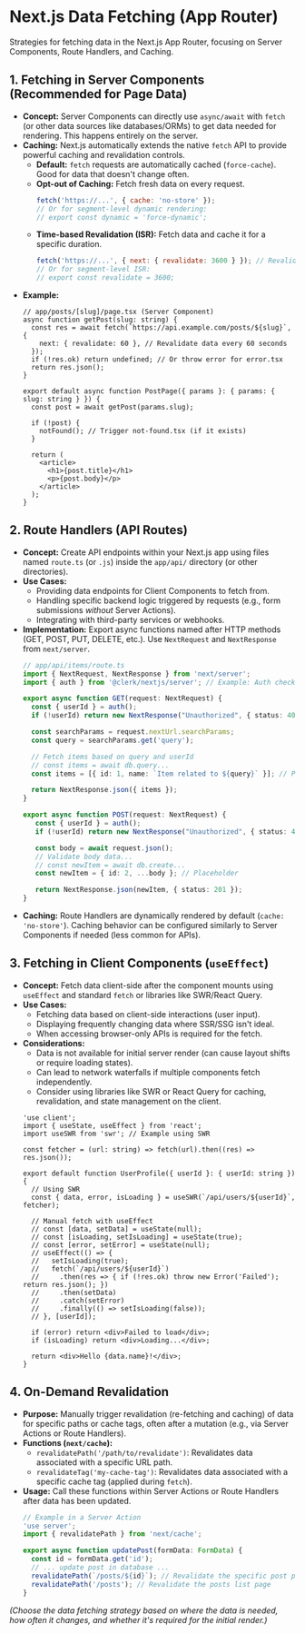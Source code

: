 # Next.js Data Fetching (App Router)

Strategies for fetching data in the Next.js App Router, focusing on Server Components, Route Handlers, and Caching.

## 1. Fetching in Server Components (Recommended for Page Data)

*   **Concept:** Server Components can directly use `async/await` with `fetch` (or other data sources like databases/ORMs) to get data needed for rendering. This happens entirely on the server.
*   **Caching:** Next.js automatically extends the native `fetch` API to provide powerful caching and revalidation controls.
    *   **Default:** `fetch` requests are automatically cached (`force-cache`). Good for data that doesn't change often.
    *   **Opt-out of Caching:** Fetch fresh data on every request.
        ```javascript
        fetch('https://...', { cache: 'no-store' });
        // Or for segment-level dynamic rendering:
        // export const dynamic = 'force-dynamic';
        ```
    *   **Time-based Revalidation (ISR):** Fetch data and cache it for a specific duration.
        ```javascript
        fetch('https://...', { next: { revalidate: 3600 } }); // Revalidate every hour (3600s)
        // Or for segment-level ISR:
        // export const revalidate = 3600;
        ```
*   **Example:**
    ```tsx
    // app/posts/[slug]/page.tsx (Server Component)
    async function getPost(slug: string) {
      const res = await fetch(`https://api.example.com/posts/${slug}`, {
        next: { revalidate: 60 }, // Revalidate data every 60 seconds
      });
      if (!res.ok) return undefined; // Or throw error for error.tsx
      return res.json();
    }

    export default async function PostPage({ params }: { params: { slug: string } }) {
      const post = await getPost(params.slug);

      if (!post) {
        notFound(); // Trigger not-found.tsx (if it exists)
      }

      return (
        <article>
          <h1>{post.title}</h1>
          <p>{post.body}</p>
        </article>
      );
    }
    ```

## 2. Route Handlers (API Routes)

*   **Concept:** Create API endpoints within your Next.js app using files named `route.ts` (or `.js`) inside the `app/api/` directory (or other directories).
*   **Use Cases:**
    *   Providing data endpoints for Client Components to fetch from.
    *   Handling specific backend logic triggered by requests (e.g., form submissions *without* Server Actions).
    *   Integrating with third-party services or webhooks.
*   **Implementation:** Export async functions named after HTTP methods (GET, POST, PUT, DELETE, etc.). Use `NextRequest` and `NextResponse` from `next/server`.
    ```typescript
    // app/api/items/route.ts
    import { NextRequest, NextResponse } from 'next/server';
    import { auth } from '@clerk/nextjs/server'; // Example: Auth check

    export async function GET(request: NextRequest) {
      const { userId } = auth();
      if (!userId) return new NextResponse("Unauthorized", { status: 401 });

      const searchParams = request.nextUrl.searchParams;
      const query = searchParams.get('query');

      // Fetch items based on query and userId
      // const items = await db.query...
      const items = [{ id: 1, name: `Item related to ${query}` }]; // Placeholder

      return NextResponse.json({ items });
    }

    export async function POST(request: NextRequest) {
       const { userId } = auth();
       if (!userId) return new NextResponse("Unauthorized", { status: 401 });

       const body = await request.json();
       // Validate body data...
       // const newItem = await db.create...
       const newItem = { id: 2, ...body }; // Placeholder

       return NextResponse.json(newItem, { status: 201 });
    }
    ```
*   **Caching:** Route Handlers are dynamically rendered by default (`cache: 'no-store'`). Caching behavior can be configured similarly to Server Components if needed (less common for APIs).

## 3. Fetching in Client Components (`useEffect`)

*   **Concept:** Fetch data client-side after the component mounts using `useEffect` and standard `fetch` or libraries like SWR/React Query.
*   **Use Cases:**
    *   Fetching data based on client-side interactions (user input).
    *   Displaying frequently changing data where SSR/SSG isn't ideal.
    *   When accessing browser-only APIs is required for the fetch.
*   **Considerations:**
    *   Data is not available for initial server render (can cause layout shifts or require loading states).
    *   Can lead to network waterfalls if multiple components fetch independently.
    *   Consider using libraries like SWR or React Query for caching, revalidation, and state management on the client.
    ```tsx
    'use client';
    import { useState, useEffect } from 'react';
    import useSWR from 'swr'; // Example using SWR

    const fetcher = (url: string) => fetch(url).then((res) => res.json());

    export default function UserProfile({ userId }: { userId: string }) {
      // Using SWR
      const { data, error, isLoading } = useSWR(`/api/users/${userId}`, fetcher);

      // Manual fetch with useEffect
      // const [data, setData] = useState(null);
      // const [isLoading, setIsLoading] = useState(true);
      // const [error, setError] = useState(null);
      // useEffect(() => {
      //   setIsLoading(true);
      //   fetch(`/api/users/${userId}`)
      //     .then(res => { if (!res.ok) throw new Error('Failed'); return res.json(); })
      //     .then(setData)
      //     .catch(setError)
      //     .finally(() => setIsLoading(false));
      // }, [userId]);

      if (error) return <div>Failed to load</div>;
      if (isLoading) return <div>Loading...</div>;

      return <div>Hello {data.name}!</div>;
    }
    ```

## 4. On-Demand Revalidation

*   **Purpose:** Manually trigger revalidation (re-fetching and caching) of data for specific paths or cache tags, often after a mutation (e.g., via Server Actions or Route Handlers).
*   **Functions (`next/cache`):**
    *   `revalidatePath('/path/to/revalidate')`: Revalidates data associated with a specific URL path.
    *   `revalidateTag('my-cache-tag')`: Revalidates data associated with a specific cache tag (applied during `fetch`).
*   **Usage:** Call these functions within Server Actions or Route Handlers after data has been updated.
    ```typescript
    // Example in a Server Action
    'use server';
    import { revalidatePath } from 'next/cache';

    export async function updatePost(formData: FormData) {
      const id = formData.get('id');
      // ... update post in database ...
      revalidatePath(`/posts/${id}`); // Revalidate the specific post page
      revalidatePath('/posts'); // Revalidate the posts list page
    }
    ```

*(Choose the data fetching strategy based on where the data is needed, how often it changes, and whether it's required for the initial render.)*